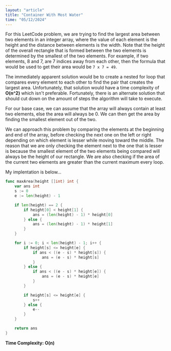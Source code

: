 ```yaml
---
layout: "article"
title: "Container With Most Water"
time: "05/12/2024"
---
```


For this LeetCode problem, we are trying to find the largest area between two elements in an integer array, where the value of each element is the height and the distance between elements is the width. Note that the height of the overall rectangle that is formed between the two elements is determined by the smallest of the two elements. For example, if two elements, 8 and 7, are 7 indices away from each other, then the formula that would be used to get their area would be `7 x 7 = 49`. 

The immediately apparent solution would be to create a nested for loop that compares every element to each other to find the pair that creates the largest area. Unfortunately, that solution would have a time complexity of **O(n^2)** which isn't preferable. Fortunately, there is an alternate solution that should cut down on the amount of steps the algorithm will take to execute.

For our base case, we can assume that the array will always contain at least two elements, else the area will always be 0. We can then get the area by finding the smallest element out of the two.

We can approach this problem by comparing the elements at the beginning and end of the array, before checking the next one on the left or right depending on which element is lesser while moving toward the middle. The reason that we are only checking the element next to the one that is lesser is because the smallest element of the two elements being compared will always be the height of our rectangle. We are also checking if the area of the current two elements are greater than the current maximum every loop.

My implentation is below...
```go
func maxArea(height []int) int {
    var ans int
    s := 0
    e := len(height) - 1

    if len(height) == 2 {
        if height[0] < height[1] {
            ans = (len(height) - 1) * height[0]
        } else {
            ans = (len(height) - 1) * height[1]
        }
    }

    for i := 0; i < len(height) - 1; i++ {
        if height[s] <= height[e] {
            if ans < ((e - s) * height[s]) {
                ans = (e - s) * height[s]
            }
        } else {
            if ans < ((e - s) * height[e]) {
                ans = (e - s) * height[e]
            }
        }

        if height[s] <= height[e] {
            s++
        } else {
            e--
        }
    }

    return ans
}
```
**Time Complexity: O(n)**
